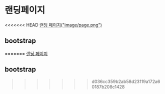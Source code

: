 # 랜딩페이지

<<<<<<< HEAD
[랜딩 페이지("image/page.png")](http://pikcha-landing.s3-website.ap-northeast-2.amazonaws.com/)


## bootstrap
=======
[랜딩 페이지](http://pikcha-landing.s3-website.ap-northeast-2.amazonaws.com/)


## bootstrap
>>>>>>> d036cc359b2ab58d23119a172a60187b208c1428
